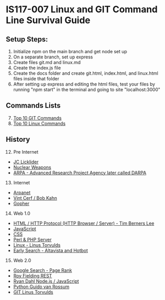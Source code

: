 # IS117-007 Linux and GIT Command Line Survival Guide

## Setup Steps:

1. Initialize npm on the main branch and get node set up
2. On a separate branch, set up express
3. Create files git.md and linux.md
4. Create the index.js file
5. Create the docs folder and create git.html, index.html, and linux.html files inside that folder
6. After setting up express and editing the html files, test your files by running "npm start" in the terminal and going to site "localhost:3000"

## Commands Lists

7. [Top 10 GIT Commands](git.md)
8. [Top 10 Linux Commands](linux.md)

## History

12. Pre Internet
- [JC Licklider](JC.md)
- [Nuclear Weapons](Nuclear.md)
- [ARPA - Advanced Research Project Agency later called DARPA](ARPA.md)

13. Internet
- [Arpanet](Arpanet.md)
- [Vint Cerf / Bob Kahn](VCBK.md)
- [Gopher](Gopher.md)

14. Web 1.0
- [HTML / HTTP Protocol (HTTP Browser / Server) - Tim Berners Lee](HTML.md)
- [JavaScript](JS.md)
- [CSS](CSS.md)
- [Perl & PHP Server](PPHP.md)
- [Linux - Linus Torvulds](LinuxHis.md)
- [Early Search - Altavista and Hotbot](EarlySearch.md)

15. Web 2.0
- [Google Search - Page Rank](PageRank.md)
- [Roy Fielding REST](REST.md)
- [Ryan Dahl Node.js / JavaScript](RD.md)
- [Python Guido van Rossum](PGVR.md)
- [GIT Linus Torvulds](GITHis.md)